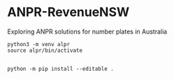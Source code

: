 # ANPR-RevenueNSW
Exploring ANPR solutions for number plates in Australia


```
python3 -m venv alpr
source alpr/bin/activate


python -m pip install --editable .   
```
